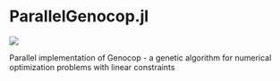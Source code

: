 ParallelGenocop.jl
==================
![](https://travis-ci.org/display-none/ParallelGenocop.jl.svg?branch=master)

Parallel implementation of Genocop - a genetic algorithm for numerical optimization problems with linear constraints
